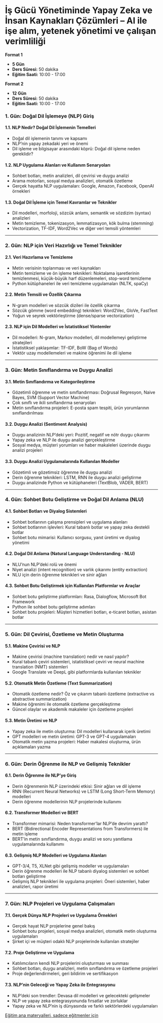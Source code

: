 # **İş Gücü Yönetiminde Yapay Zeka ve İnsan Kaynakları Çözümleri – AI ile işe alım, yetenek yönetimi ve çalışan verimliliği**

**Format 1**

- **5 Gün**
- **Ders Süresi:** 50 dakika
- **Eğitim Saati:** 10:00 - 17:00

**Format 2**

- **12 Gün**
- **Ders Süresi:** 50 dakika
- **Eğitim Saati:** 10:00 - 17:00

### **1. Gün: Doğal Dil İşlemeye (NLP) Giriş**

#### **1.1. NLP Nedir? Doğal Dil İşlemenin Temelleri**
- Doğal dil işlemenin tanımı ve kapsamı
- NLP’nin yapay zekadaki yeri ve önemi
- Dil işleme ve bilgisayar arasındaki köprü: Doğal dil işleme neden gereklidir?

#### **1.2. NLP Uygulama Alanları ve Kullanım Senaryoları**
- Sohbet botları, metin analizleri, dil çevirisi ve duygu analizi
- Arama motorları, sosyal medya analizleri, otomatik özetleme
- Gerçek hayatta NLP uygulamaları: Google, Amazon, Facebook, OpenAI örnekleri

#### **1.3. Doğal Dil İşleme için Temel Kavramlar ve Teknikler**
- Dil modelleri, morfoloji, sözcük anlamı, semantik ve sözdizim (syntax) analizleri
- Metin temizleme, tokenizasyon, lemmatizasyon, kök bulma (stemming)
- Vectorization, TF-IDF, Word2Vec ve diğer veri temsili yöntemleri

---

### **2. Gün: NLP için Veri Hazırlığı ve Temel Teknikler**

#### **2.1. Veri Hazırlama ve Temizleme**
- Metin verisinin toplanması ve veri kaynakları
- Metin temizleme ve ön işleme teknikleri: Noktalama işaretlerinin temizlenmesi, küçük-büyük harf düzenlemeleri, stop-word temizleme
- Python kütüphaneleri ile veri temizleme uygulamaları (NLTK, spaCy)

#### **2.2. Metin Temsili ve Özellik Çıkarma**
- N-gram modelleri ve sözcük dizileri ile özellik çıkarma
- Sözcük gömme (word embedding) teknikleri: Word2Vec, GloVe, FastText
- Yoğun ve seyrek vektörleştirme (dense/sparse vectorization)

#### **2.3. NLP için Dil Modelleri ve İstatistiksel Yöntemler**
- Dil modelleri: N-gram, Markov modelleri, dil modellemeyi geliştirme stratejileri
- İstatistiksel yaklaşımlar: TF-IDF, BoW (Bag of Words)
- Vektör uzay modellemeleri ve makine öğrenimi ile dil işleme

---

### **3. Gün: Metin Sınıflandırma ve Duygu Analizi**

#### **3.1. Metin Sınıflandırma ve Kategorileştirme**
- Gözetimli öğrenme ve metin sınıflandırması: Doğrusal Regresyon, Naive Bayes, SVM (Support Vector Machine)
- Çok sınıflı ve ikili sınıflandırma senaryoları
- Metin sınıflandırma projeleri: E-posta spam tespiti, ürün yorumlarının sınıflandırılması

#### **3.2. Duygu Analizi (Sentiment Analysis)**
- Duygu analizinin NLP’deki yeri: Pozitif, negatif ve nötr duygu çıkarımı
- Yapay zeka ve NLP ile duygu analizi gerçekleştirme
- Sosyal medya, müşteri yorumları ve haber makaleleri üzerinde duygu analizi projeleri

#### **3.3. Duygu Analizi Uygulamalarında Kullanılan Modeller**
- Gözetimli ve gözetimsiz öğrenme ile duygu analizi
- Derin öğrenme teknikleri: LSTM, RNN ile duygu analizi geliştirme
- Duygu analizinde Python ve kütüphaneleri (TextBlob, VADER, BERT)

---

### **4. Gün: Sohbet Botu Geliştirme ve Doğal Dil Anlama (NLU)**

#### **4.1. Sohbet Botları ve Diyalog Sistemleri**
- Sohbet botlarının çalışma prensipleri ve uygulama alanları
- Sohbet botlarının işlevleri: Kural tabanlı botlar ve yapay zeka destekli botlar
- Sohbet botu mimarisi: Kullanıcı sorgusu, yanıt üretimi ve diyalog yönetimi

#### **4.2. Doğal Dil Anlama (Natural Language Understanding - NLU)**
- NLU’nun NLP’deki rolü ve önemi
- Niyet analizi (intent recognition) ve varlık çıkarımı (entity extraction)
- NLU için derin öğrenme teknikleri ve sinir ağları

#### **4.3. Sohbet Botu Geliştirmek için Kullanılan Platformlar ve Araçlar**
- Sohbet botu geliştirme platformları: Rasa, Dialogflow, Microsoft Bot Framework
- Python ile sohbet botu geliştirme adımları
- Sohbet botu projeleri: Müşteri hizmetleri botları, e-ticaret botları, asistan botlar

---

### **5. Gün: Dil Çevirisi, Özetleme ve Metin Oluşturma**

#### **5.1. Makine Çevirisi ve NLP**
- Makine çevirisi (machine translation) nedir ve nasıl yapılır?
- Kural tabanlı çeviri sistemleri, istatistiksel çeviri ve neural machine translation (NMT) sistemleri
- Google Translate ve DeepL gibi platformlarda kullanılan teknikler

#### **5.2. Otomatik Metin Özetleme (Text Summarization)**
- Otomatik özetleme nedir? Öz ve çıkarım tabanlı özetleme (extractive vs abstractive summarization)
- Makine öğrenimi ile otomatik özetleme gerçekleştirme
- Güncel olaylar ve akademik makaleler için özetleme projeleri

#### **5.3. Metin Üretimi ve NLP**
- Yapay zeka ile metin oluşturma: Dil modelleri kullanarak içerik üretimi
- GPT modelleri ve metin üretimi: GPT-3 ve GPT-4 uygulamaları
- Otomatik metin yazma projeleri: Haber makalesi oluşturma, ürün açıklamaları yazma

---

### **6. Gün: Derin Öğrenme ile NLP ve Gelişmiş Teknikler**

#### **6.1. Derin Öğrenme ile NLP’ye Giriş**
- Derin öğrenmenin NLP üzerindeki etkisi: Sinir ağları ve dil işleme
- RNN (Recurrent Neural Networks) ve LSTM (Long Short-Term Memory) modelleri
- Derin öğrenme modellerinin NLP projelerinde kullanımı

#### **6.2. Transformer Modelleri ve BERT**
- Transformer mimarisi: Neden transformer’lar NLP’de devrim yarattı?
- BERT (Bidirectional Encoder Representations from Transformers) ile metin işleme
- BERT’in metin sınıflandırma, duygu analizi ve soru yanıtlama uygulamalarında kullanımı

#### **6.3. Gelişmiş NLP Modelleri ve Uygulama Alanları**
- GPT-3/4, T5, XLNet gibi gelişmiş modeller ve uygulamaları
- Derin öğrenme modelleri ile NLP tabanlı diyalog sistemleri ve sohbet botları geliştirme
- Gelişmiş NLP teknikleri ile uygulama projeleri: Öneri sistemleri, haber analizleri, rapor üretimi

---

### **7. Gün: NLP Projeleri ve Uygulama Çalışmaları**

#### **7.1. Gerçek Dünya NLP Projeleri ve Uygulama Örnekleri**
- Gerçek hayat NLP projelerine genel bakış
- Sohbet botu projeleri, sosyal medya analizleri, otomatik metin oluşturma uygulamaları
- Şirket içi ve müşteri odaklı NLP projelerinde kullanılan stratejiler

#### **7.2. Proje Geliştirme ve Uygulama**
- Katılımcıların kendi NLP projelerini oluşturması ve sunması
- Sohbet botları, duygu analizleri, metin sınıflandırma ve özetleme projeleri
- Proje değerlendirmeleri, geri bildirim ve sertifikasyon

#### **7.3. NLP’nin Geleceği ve Yapay Zeka ile Entegrasyonu**
- NLP’deki son trendler: Devasa dil modelleri ve gelecekteki gelişmeler
- NLP ve yapay zeka entegrasyonunda fırsatlar ve zorluklar
- Yapay zeka ve NLP’nin iş dünyasında ve farklı sektörlerdeki uygulamaları

[Eğitim ana materyalleri, sadece eğitmenler için](https://github.com/TuncerKARAARSLAN-VB/training-kit-is-gucu-yonetiminde-yapay-zeka-insan-kaynaklari-cozumleri)
